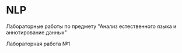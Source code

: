 # NLP
Лабораторные работы по предмету "Анализ естественного языка и аннотирование данных" 

Лабораторная работа №1


